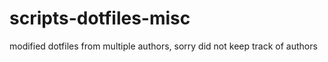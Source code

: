 # scripts-dotfiles-misc

modified dotfiles from multiple authors, sorry did not keep track of authors
